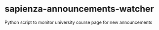 # sapienza-announcements-watcher
Python script to monitor university course page for new announcements
